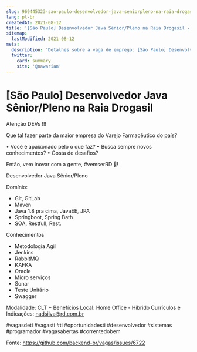 ```yaml
---
slug: 969445323-sao-paulo-desenvolvedor-java-seniorpleno-na-raia-drogasil
lang: pt-br
createdAt: 2021-08-12
title: '[São Paulo] Desenvolvedor Java Sênior/Pleno na Raia Drogasil - Vaga de Emprego'
sitemap:
  lastModified: 2021-08-12
meta:
  description: 'Detalhes sobre a vaga de emprego: [São Paulo] Desenvolvedor Java Sênior/Pleno na Raia Drogasil'
  twitter:
    card: summary
    site: '@nawarian'
---
```


# [São Paulo] Desenvolvedor Java Sênior/Pleno na Raia Drogasil

Atenção DEVs !!!


Que tal fazer parte da maior empresa do Varejo Farmacêutico do país?

• Você é apaixonado pelo o que faz?
• Busca sempre novos conhecimentos?
• Gosta de desafios?

Então, vem inovar com a gente, #vemserRD 💚!

Desenvolvedor Java Sênior/Pleno

Domínio: 
* Git, GitLab
* Maven
* Java 1.8 pra cima, JavaEE, JPA  
* Springboot, Spring Bath 
* SOA, Restfull, Rest. 

Conhecimentos 

* Metodologia Agil
* Jenkins
* RabbitMQ
* KAFKA
* Oracle
* Micro serviços
* Sonar
* Teste Unitário
* Swagger

Modalidade: CLT + Benefícios
Local: Home Office - Hibrido 
Currículos e Indicações: nadsilva@rd.com.br

#vagasdeti #vagasti #ti #oportunidadesti #desenvolvedor #sistemas #programador #vagasabertas #correntedobem

Fonte: https://github.com/backend-br/vagas/issues/6722